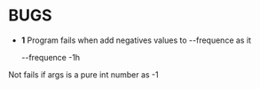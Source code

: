 BUGS
====

- **1** Program fails when add negatives values to --frequence as it

    --frequence -1h

Not fails if args is a pure int number as -1

